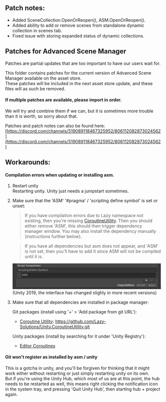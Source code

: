 ## Patch notes:
- Added SceneCollection.OpenOrReopen(), ASM.OpenOrReopen().
- Added ability to add or remove scenes from standalone dynamic collection in scenes tab.
- Fixed issue with storing expanded status of dynamic collections.

## Patches for Advanced Scene Manager

Patches are partial updates that are too important to have our users wait for.

This folder contains patches for the current version of Advanced Scene Manager available on the asset store.\
These patches will be included in the next asset store update, and these files will as such be removed.

#### If multiple patches are available, please import in order.
We will try and combine them if we can, but it is sometimes more trouble than it is worth, so sorry about that.

Patches and patch notes can also be found here:\
[https://discord.com/channels/519089118467325952/806112082873024562](https://discord.com/channels/519089118467325952/806112082873024562)

## Workarounds:
 #### Compilation errors when updating or installing asm.
 
1. Restart unity\
   Restarting unity. Unity just needs a jumpstart sometimes.
 
2. Make sure that the 'ASM' '#pragma' / 'scripting define symbol' is set or unset:
    
    > If you have compilation errors due to Lazy namespace not existing, then you're missing [CoroutineUtility](https://github.com/Lazy-Solutions/Unity.CoroutineUtility). Then you should either remove 'ASM', this should then trigger dependency manager window. You may also install the dependency manually (instructions further below).
    
    > If you have all dependencies but asm does not appear, and 'ASM' is not set, then you'll have to add it since ASM will not be compiled until it is.
    
    ![](https://raw.githubusercontent.com/Lazy-Solutions/AdvancedSceneManager/main/docs/image/scripting%20define%20symbols.png)\
    (Unity 2019, the interface has changed slighly in more recent versions)
    
3. Make sure that all dependencies are installed in package manager:
 
     Git packages (install using '+' > 'Add package from git URL'):

     * [Coroutine Utility](https://github.com/Lazy-Solutions/Unity.CoroutineUtility): https://github.com/Lazy-Solutions/Unity.CoroutineUtility.git
   
      Unity packages (install by searching for it under 'Unity Registry'):

      * [Editor Coroutines](https://docs.unity3d.com/Manual/com.unity.editorcoroutines.html)
    
 #### Git won't register as installed by asm / unity
 This is a gotcha in unity, and you'll be forgiven for thinking that it might work either without restarting or just simply restarting unity on its own.\
 But if you're using the Unity Hub, which most of us are at this point, the hub needs to be restarted as well, this means right clicking the notification icon in the system tray, and pressing 'Quit Unity Hub', then starting hub + project again.
